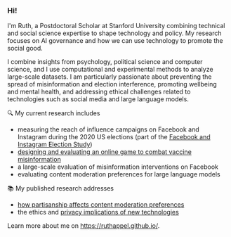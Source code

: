 ### Hi!

I'm Ruth, a Postdoctoral Scholar at Stanford University combining technical and social science expertise to shape technology and policy. My research focuses on AI governance and how we can use technology to promote the social good.

I combine insights from psychology, political science and computer science, and I use computational and experimental methods to analyze large-scale datasets. I am particularly passionate about preventing the spread of misinformation and election interference, promoting wellbeing and mental health, and addressing ethical challenges related to technologies such as social media and large language models.

🔍 My current research includes
- measuring the reach of influence campaigns on Facebook and Instagram during the 2020 US elections (part of the [Facebook and Instagram Election Study](https://www.nyu.edu/about/news-publications/news/2023/july/2020-election-studies-reveals-power-of-facebook--instagram-algor.html))
- [designing and evaluating an online game to combat vaccine misinformation](https://osf.io/preprints/psyarxiv/ek5pu)
- a large-scale evaluation of misinformation interventions on Facebook
- evaluating content moderation preferences for large language models

📚 My published research addresses
- [how partisanship affects content moderation preferences](https://doi.org/10.1126/sciadv.adg6799)
- the ethics and [privacy implications of new technologies](https://doi.org/10.1016/b978-0-12-819200-9.00015-6)
 
Learn more about me on https://ruthappel.github.io/.
